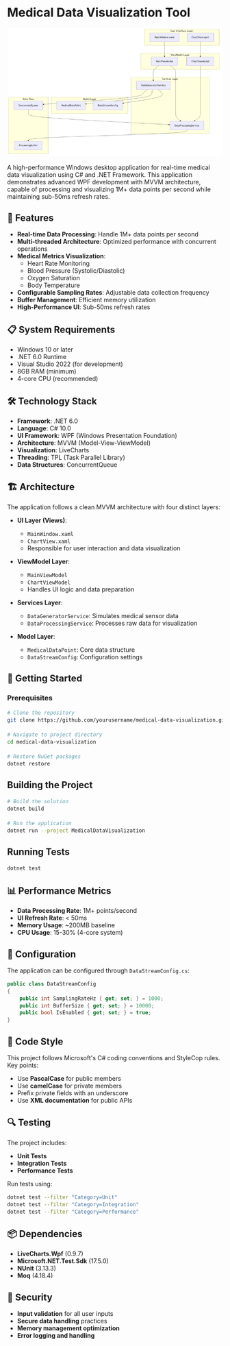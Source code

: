 # Medical Data Visualization Tool

![alt_image](Images/arch.png)

A high-performance Windows desktop application for real-time medical data visualization using C# and .NET Framework. This application demonstrates advanced WPF development with MVVM architecture, capable of processing and visualizing 1M+ data points per second while maintaining sub-50ms refresh rates.

## 🚀 Features

- **Real-time Data Processing**: Handle 1M+ data points per second
- **Multi-threaded Architecture**: Optimized performance with concurrent operations
- **Medical Metrics Visualization**:
  - Heart Rate Monitoring
  - Blood Pressure (Systolic/Diastolic)
  - Oxygen Saturation
  - Body Temperature
- **Configurable Sampling Rates**: Adjustable data collection frequency
- **Buffer Management**: Efficient memory utilization
- **High-Performance UI**: Sub-50ms refresh rates

## 📋 System Requirements

- Windows 10 or later
- .NET 6.0 Runtime
- Visual Studio 2022 (for development)
- 8GB RAM (minimum)
- 4-core CPU (recommended)

## 🛠️ Technology Stack

- **Framework**: .NET 6.0
- **Language**: C# 10.0
- **UI Framework**: WPF (Windows Presentation Foundation)
- **Architecture**: MVVM (Model-View-ViewModel)
- **Visualization**: LiveCharts
- **Threading**: TPL (Task Parallel Library)
- **Data Structures**: ConcurrentQueue

## 🏗️ Architecture

The application follows a clean MVVM architecture with four distinct layers:

- **UI Layer (Views)**:
  - `MainWindow.xaml`
  - `ChartView.xaml`
  - Responsible for user interaction and data visualization

- **ViewModel Layer**:
  - `MainViewModel`
  - `ChartViewModel`
  - Handles UI logic and data preparation

- **Services Layer**:
  - `DataGeneratorService`: Simulates medical sensor data
  - `DataProcessingService`: Processes raw data for visualization

- **Model Layer**:
  - `MedicalDataPoint`: Core data structure
  - `DataStreamConfig`: Configuration settings

## 🚀 Getting Started

### Prerequisites

```bash
# Clone the repository
git clone https://github.com/yourusername/medical-data-visualization.git

# Navigate to project directory
cd medical-data-visualization

# Restore NuGet packages
dotnet restore
```


## Building the Project

```bash
# Build the solution
dotnet build

# Run the application
dotnet run --project MedicalDataVisualization
```

## Running Tests

```bash
dotnet test
```

## 📊 Performance Metrics

- **Data Processing Rate**: 1M+ points/second
- **UI Refresh Rate**: < 50ms
- **Memory Usage**: ~200MB baseline
- **CPU Usage**: 15-30% (4-core system)

## 🔧 Configuration

The application can be configured through `DataStreamConfig.cs`:

```csharp
public class DataStreamConfig
{
    public int SamplingRateHz { get; set; } = 1000;
    public int BufferSize { get; set; } = 10000;
    public bool IsEnabled { get; set; } = true;
}
```
## 📝 Code Style

This project follows Microsoft's C# coding conventions and StyleCop rules. Key points:

- Use **PascalCase** for public members
- Use **camelCase** for private members
- Prefix private fields with an underscore
- Use **XML documentation** for public APIs

## 🔍 Testing

The project includes:

- **Unit Tests**
- **Integration Tests**
- **Performance Tests**

Run tests using:

```bash
dotnet test --filter "Category=Unit"
dotnet test --filter "Category=Integration"
dotnet test --filter "Category=Performance"
```

## 📦 Dependencies

- **LiveCharts.Wpf** (0.9.7)
- **Microsoft.NET.Test.Sdk** (17.5.0)
- **NUnit** (3.13.3)
- **Moq** (4.18.4)

## 🔐 Security

- **Input validation** for all user inputs
- **Secure data handling** practices
- **Memory management optimization**
- **Error logging and handling**


